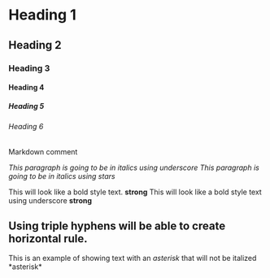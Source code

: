 <!-- Heading -->
# Heading 1
## Heading 2
### Heading 3
#### Heading 4
##### Heading 5
###### Heading 6
Markdown comment
<!-- Italics-->
_This paragraph is going to be in italics using underscore_
*This paragraph is going to be in italics using stars*
<!-- Strong -->
This will look like a bold style text. **strong**
This will look like a bold style text using underscore __strong__
<!--Horizontal Rule-->
Using triple hyphens will be able to create horizontal rule.
---
<!---->
This is an example of showing text with an *asterisk* that will not be italized \*asterisk*
